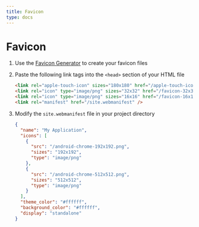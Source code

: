 ```yaml
---
title: Favicon
type: docs
---
```


# Favicon

1. Use the [Favicon Generator](https://favicon.io/favicon-converter/) to create your favicon files
2. Paste the following link tags into the `<head>` section of your HTML file

   ```html
   <link rel="apple-touch-icon" sizes="180x180" href="/apple-touch-icon.png" />
   <link rel="icon" type="image/png" sizes="32x32" href="/favicon-32x32.png" />
   <link rel="icon" type="image/png" sizes="16x16" href="/favicon-16x16.png" />
   <link rel="manifest" href="/site.webmanifest" />
   ```

3. Modify the `site.webmanifest` file in your project directory

   ```json
   {
     "name": "My Application",
     "icons": [
       {
         "src": "/android-chrome-192x192.png",
         "sizes": "192x192",
         "type": "image/png"
       },
       {
         "src": "/android-chrome-512x512.png",
         "sizes": "512x512",
         "type": "image/png"
       }
     ],
     "theme_color": "#ffffff",
     "background_color": "#ffffff",
     "display": "standalone"
   }
   ```

